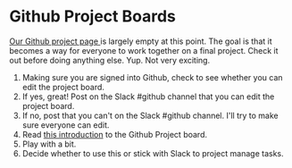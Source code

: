 # Github Project Boards

[Our Github project page ](https://github.com/MedievalBook/HIST4006/projects/1)is largely empty at this point. The goal is that it becomes a way for everyone to work together on a final project. Check it out before doing anything else. Yup. Not very exciting. 

1. Making sure you are signed into Github, check to see whether you can edit the project board. 
2. If yes, great! Post on the Slack \#github channel that you can edit the project board. 
3. If no, post that you can't on the Slack \#github channel. I'll try to make sure everyone can edit. 
4. Read [this introduction](https://github.community/t5/Support-Protips/Using-project-boards-for-task-management/ba-p/8437) to the Github Project board.
5. Play with a bit. 
6. Decide whether to use this or stick with Slack to project manage tasks. 



